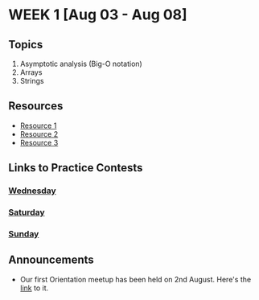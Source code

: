 # WEEK 1 [Aug 03 - Aug 08]

## Topics

1. Asymptotic analysis (Big-O notation)
2. Arrays
3. Strings

## Resources

- [Resource 1](#)
- [Resource 2](#)
- [Resource 3](#)

## Links to Practice Contests

### [Wednesday](#)

### [Saturday](#)

### [Sunday](#)

## Announcements

- Our first Orientation meetup has been held on 2nd August. Here's the [link](https://meet.google.com/yeg-jnke-qnb)
  to it.
